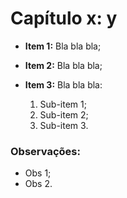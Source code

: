 # Capítulo x: y

* **Item 1:** Bla bla bla;
* **Item 2:** Bla bla bla;
* **Item 3:** Bla bla bla:
	
	1. Sub-item 1;
	2. Sub-item 2;
	3. Sub-item 3.

### Observações:

* Obs 1;
* Obs 2.
